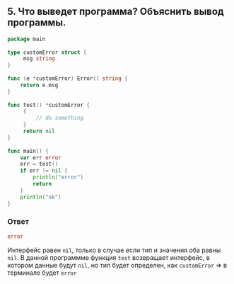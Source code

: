 ## 5. Что выведет программа? Объяснить вывод программы.
```go
package main
 
type customError struct {
     msg string
}
 
func (e *customError) Error() string {
    return e.msg
}
 
func test() *customError {
     {
         // do something
     }
     return nil
}
 
func main() {
    var err error
    err = test()
    if err != nil {
        println("error")
        return
    }
    println("ok")
}
```
### Ответ
```go
error
```
Интерфейс равен `nil`, только в случае если тип и значения оба равны `nil`. В данной программме функция `test` возвращает интерфейс, в котором данные будут `nil`, но тип будет определен, как `customError` => в терминале будет `error`
